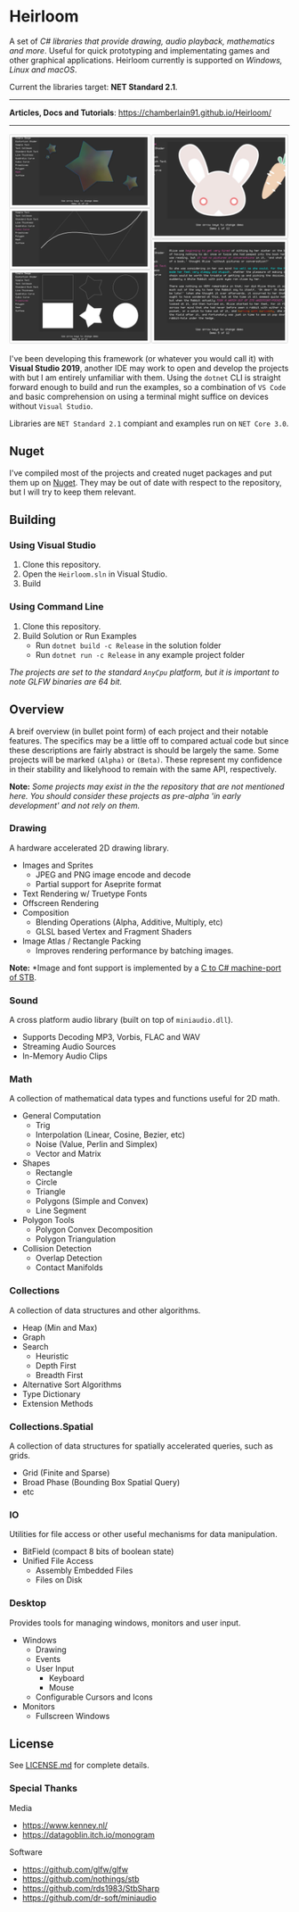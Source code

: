 # Heirloom

A set of *C# libraries that provide drawing, audio playback, mathematics and more*. Useful for quick prototyping and implementating games and other graphical applications. Heirloom currently is supported on *Windows, Linux and macOS*.

Current the libraries target: **NET Standard 2.1**.
 
---

**Articles, Docs and Tutorials**: https://chamberlain91.github.io/Heirloom/

---

![screenshots](screenshots.png)

I've been developing this framework (or whatever you would call it) with
**Visual Studio 2019**, another IDE may work to open and develop the projects 
with but I am entirely unfamiliar with them. Using the `dotnet` CLI is straight
forward enough to build and run the examples, so a combination of `VS Code` and
basic comprehension on using a terminal might suffice on devices without 
`Visual Studio`.

Libraries are `NET Standard 2.1` compiant and examples run on `NET Core 3.0`. 

## Nuget

I've compiled most of the projects and created nuget packages and put them up 
on [Nuget][nuget_search]. They may be out of date 
with respect to the repository, but I will try to keep them relevant.

## Building

### Using Visual Studio

1. Clone this repository.
2. Open the `Heirloom.sln` in Visual Studio.
3. Build

### Using Command Line

1. Clone this repository.
2. Build Solution or Run Examples
   * Run `dotnet build -c Release` in the solution folder
   * Run `dotnet run -c Release` in any example project folder

*The projects are set to the standard `AnyCpu` platform, but it is important to
note GLFW binaries are 64 bit.*

## Overview

A breif overview (in bullet point form) of each project and their notable 
features. The specifics may be a little off to compared actual code but 
since these descriptions are fairly abstract is should be largely the same. Some projects will be marked `(Alpha)` or `(Beta)`. These represent my confidence in their stability and likelyhood to remain with the same API, respectively.

**Note:** *Some projects may exist in the the repository that are not mentioned here. You should consider these projects as pre-alpha 'in early development' and not rely on them.*

### Drawing

A hardware accelerated 2D drawing library.

* Images and Sprites
    + JPEG and PNG image encode and decode
    + Partial support for Aseprite format
* Text Rendering w/ Truetype Fonts
* Offscreen Rendering
* Composition
    + Blending Operations (Alpha, Additive, Multiply, etc)
    + GLSL based Vertex and Fragment Shaders
* Image Atlas / Rectangle Packing
    + Improves rendering performance by batching images.

**Note:** *Image and font support is implemented by a [C to C# machine-port of
STB][stbcsharp].

### Sound

A cross platform audio library (built on top of `miniaudio.dll`).

* Supports Decoding MP3, Vorbis, FLAC and WAV
* Streaming Audio Sources
* In-Memory Audio Clips

### Math

A collection of mathematical data types and functions useful for 2D math.

* General Computation
  * Trig
  * Interpolation (Linear, Cosine, Bezier, etc)
  * Noise (Value, Perlin and Simplex)
  * Vector and Matrix
* Shapes
    * Rectangle
    * Circle
    * Triangle
    * Polygons (Simple and Convex)
    * Line Segment
* Polygon Tools
    * Polygon Convex Decomposition
    * Polygon Triangulation
* Collision Detection
    * Overlap Detection
    * Contact Manifolds

### Collections

A collection of data structures and other algorithms.

* Heap (Min and Max)
* Graph
* Search
    + Heuristic
    + Depth First
    + Breadth First
* Alternative Sort Algorithms
* Type Dictionary
* Extension Methods

### Collections.Spatial

A collection of data structures for spatially accelerated queries, such as
grids.

* Grid (Finite and Sparse)
* Broad Phase (Bounding Box Spatial Query)
* etc

### IO

Utilities for file access or other useful mechanisms for data manipulation.

* BitField (compact 8 bits of boolean state)
* Unified File Access
  * Assembly Embedded Files
  * Files on Disk

### Desktop

Provides tools for managing windows, monitors and user input.

* Windows
  * Drawing
  * Events
  * User Input
    * Keyboard
    * Mouse
  * Configurable Cursors and Icons
* Monitors
  * Fullscreen Windows

## License

See [LICENSE.md](./LICENSE.md) for complete details.

### Special Thanks

Media

* https://www.kenney.nl/
* https://datagoblin.itch.io/monogram

Software

* https://github.com/glfw/glfw
* https://github.com/nothings/stb
* https://github.com/rds1983/StbSharp
* https://github.com/dr-soft/miniaudio

[stbcsharp]: https://github.com/rds1983/StbSharp
[nuget_search]: https://www.nuget.org/packages?q=heirloom
